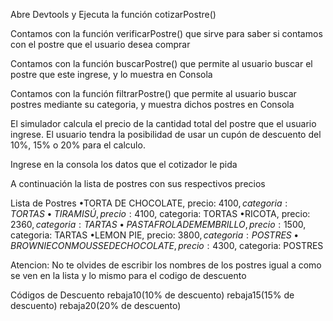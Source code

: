 Abre Devtools y Ejecuta la función cotizarPostre()


Contamos con la función verificarPostre() que sirve para saber si contamos con el postre que el usuario desea comprar

Contamos con la función buscarPostre() que permite al usuario buscar el postre que este ingrese, y lo muestra en Consola

Contamos con la función filtrarPostre() que permite al usuario buscar postres mediante su categoria, y muestra dichos postres en Consola

El simulador calcula el precio de la cantidad total del postre que el usuario ingrese. El usuario tendra la posibilidad de usar un cupón de descuento del 10%, 15% o 20% para el calculo.


Ingrese en la consola los datos que el cotizador le pida

A continuación la lista de postres con sus respectivos precios

Lista de Postres
    •TORTA DE CHOCOLATE, precio: 4100$, categoria: TORTAS
    •TIRAMISÚ, precio: 4100$, categoria: TORTAS
    •RICOTA, precio: 2360$, categoria: TARTAS
    •PASTAFROLA DE MEMBRILLO, precio: 1500$, categoria: TARTAS
    •LEMON PIE, precio: 3800$, categoria: POSTRES
    •BROWNIE CON MOUSSE DE CHOCOLATE, precio: 4300$, categoria: POSTRES

Atencion:
No te olvides de escribir los nombres de los postres igual a como se ven en la lista y lo mismo para el codigo de descuento

Códigos de Descuento
rebaja10(10% de descuento)
rebaja15(15% de descuento)
rebaja20(20% de descuento)